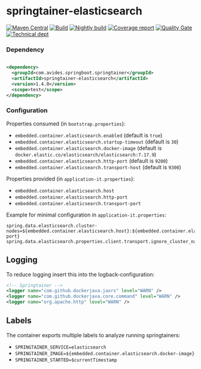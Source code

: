 # springtainer-elasticsearch

[![Maven Central](https://maven-badges.herokuapp.com/maven-central/com.avides.springboot.springtainer/springtainer-elasticsearch/badge.svg)](https://maven-badges.herokuapp.com/maven-central/com.avides.springboot.springtainer/springtainer-elasticsearch)
[![Build](https://github.com/springtainer/springtainer-elasticsearch/workflows/release/badge.svg)](https://github.com/springtainer/springtainer-elasticsearch/actions)
[![Nightly build](https://github.com/springtainer/springtainer-elasticsearch/workflows/nightly/badge.svg)](https://github.com/springtainer/springtainer-elasticsearch/actions)
[![Coverage report](https://sonarcloud.io/api/project_badges/measure?project=springtainer_springtainer-elasticsearch&metric=coverage)](https://sonarcloud.io/dashboard?id=springtainer_springtainer-elasticsearch)
[![Quality Gate](https://sonarcloud.io/api/project_badges/measure?project=springtainer_springtainer-elasticsearch&metric=alert_status)](https://sonarcloud.io/dashboard?id=springtainer_springtainer-elasticsearch)
[![Technical dept](https://sonarcloud.io/api/project_badges/measure?project=springtainer_springtainer-elasticsearch&metric=sqale_index)](https://sonarcloud.io/dashboard?id=springtainer_springtainer-elasticsearch)

### Dependency

```xml

<dependency>
  <groupId>com.avides.springboot.springtainer</groupId>
  <artifactId>springtainer-elasticsearch</artifactId>
  <version>1.4.0</version>
  <scope>test</scope>
</dependency>
```

### Configuration

Properties consumed (in `bootstrap.properties`):

- `embedded.container.elasticsearch.enabled` (default is `true`)
- `embedded.container.elasticsearch.startup-timeout` (default is `30`)
- `embedded.container.elasticsearch.docker-image` (default is `docker.elastic.co/elasticsearch/elasticsearch:7.17.9`)
- `embedded.container.elasticsearch.http-port` (default is `9200`)
- `embedded.container.elasticsearch.transport-host` (default is `9300`)

Properties provided (in `application-it.properties`):

- `embedded.container.elasticsearch.host`
- `embedded.container.elasticsearch.http-port`
- `embedded.container.elasticsearch.transport-port`

Example for minimal configuration in `application-it.properties`:

```
spring.data.elasticsearch.cluster-nodes=${embedded.container.elasticsearch.host}:${embedded.container.elasticsearch.transport-port}
spring.data.elasticsearch.properties.client.transport.ignore_cluster_name=true
```

## Logging

To reduce logging insert this into the logback-configuration:

```xml
<!-- Springtainer -->
<logger name="com.github.dockerjava.jaxrs" level="WARN" />
<logger name="com.github.dockerjava.core.command" level="WARN" />
<logger name="org.apache.http" level="WARN" />
```

## Labels

The container exports multiple labels to analyze running springtainers:

- `SPRINGTAINER_SERVICE=elasticsearch`
- `SPRINGTAINER_IMAGE=${embedded.container.elasticsearch.docker-image}`
- `SPRINGTAINER_STARTED=$currentTimestamp`
